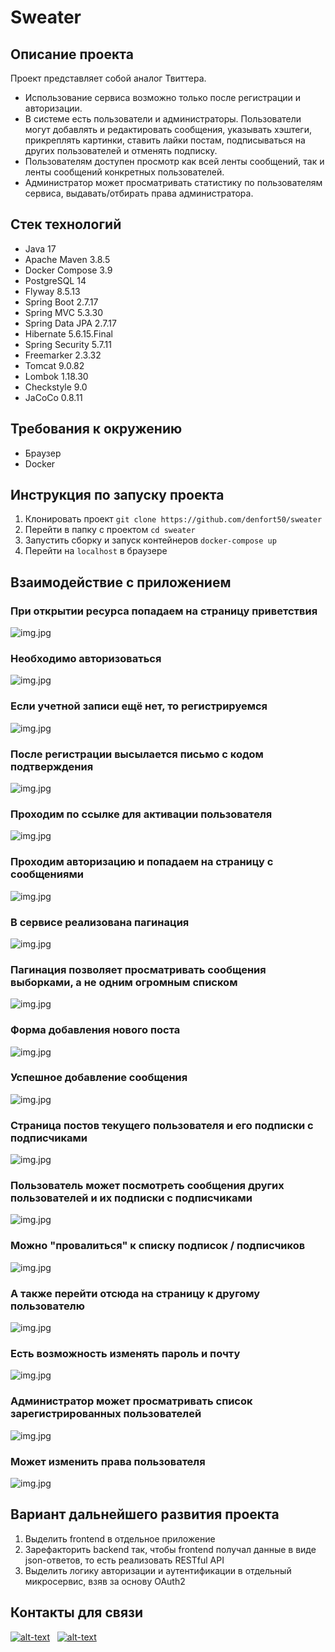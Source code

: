 # Sweater

## Описание проекта
Проект представляет собой аналог Твиттера.
* Использование сервиса возможно только после регистрации и авторизации. 
* В системе есть пользователи и администраторы. Пользователи могут добавлять и редактировать сообщения, указывать 
хэштеги, прикреплять картинки, ставить лайки постам, подписываться на других пользователей и отменять подписку. 
* Пользователям доступен просмотр как всей ленты сообщений, так и ленты сообщений конкретных пользователей. 
* Администратор может просматривать статистику по пользователям сервиса, выдавать/отбирать права администратора.

## Стек технологий
* Java 17
* Apache Maven 3.8.5
* Docker Compose 3.9
* PostgreSQL 14
* Flyway 8.5.13
* Spring Boot 2.7.17
* Spring MVC 5.3.30
* Spring Data JPA 2.7.17
* Hibernate 5.6.15.Final
* Spring Security 5.7.11
* Freemarker 2.3.32
* Tomcat 9.0.82
* Lombok 1.18.30
* Checkstyle 9.0
* JaCoCo 0.8.11

## Требования к окружению
* Браузер
* Docker

## Инструкция по запуску проекта
1) Клонировать проект `git clone https://github.com/denfort50/sweater`
2) Перейти в папку с проектом `cd sweater`
3) Запустить сборку и запуск контейнеров `docker-compose up`
4) Перейти на `localhost` в браузере

## Взаимодействие с приложением

### При открытии ресурса попадаем на страницу приветствия
![img.jpg](img/greetingPage.png)

### Необходимо авторизоваться
![img.jpg](img/loginPage.png)

### Если учетной записи ещё нет, то регистрируемся
![img.jpg](img/registerPage.png)

### После регистрации высылается письмо с кодом подтверждения
![img.jpg](img/activationCode.png)

### Проходим по ссылке для активации пользователя
![img.jpg](img/successActivation.png)

### Проходим авторизацию и попадаем на страницу с сообщениями
![img.jpg](img/paginationOne.png)

### В сервисе реализована пагинация
![img.jpg](img/paginationTwo.png)

### Пагинация позволяет просматривать сообщения выборками, а не одним огромным списком
![img.jpg](img/paginationThree.png)

### Форма добавления нового поста
![img.jpg](img/messageEditor.png)

### Успешное добавление сообщения
![img.jpg](img/newMessageSuccess.png)

### Страница постов текущего пользователя и его подписки с подписчиками
![img.jpg](img/userMessages.png)

### Пользователь может посмотреть сообщения других пользователей и их подписки с подписчиками
![img.jpg](img/adminMessages.png)

### Можно "провалиться" к списку подписок / подписчиков
![img.jpg](img/subscribers.png)

### А также перейти отсюда на страницу к другому пользователю
![img.jpg](img/denisMessages.png)

### Есть возможность изменять пароль и почту
![img.jpg](img/changeProfile.png)

### Администратор может просматривать список зарегистрированных пользователей
![img.jpg](img/userList.png)

### Может изменить права пользователя
![img.jpg](img/editRights.png)

## Вариант дальнейшего развития проекта
1) Выделить frontend в отдельное приложение
2) Зарефакторить backend так, чтобы frontend получал данные в виде json-ответов, то есть реализовать RESTful API
3) Выделить логику авторизации и аутентификации в отдельный микросервис, взяв за основу OAuth2

## Контакты для связи
[![alt-text](https://img.shields.io/badge/-telegram-grey?style=flat&logo=telegram&logoColor=white)](https://t.me/kalchenko_denis)&nbsp;&nbsp;
[![alt-text](https://img.shields.io/badge/@%20email-005FED?style=flat&logo=mail&logoColor=white)](mailto:denfort50@yandex.ru)&nbsp;&nbsp;